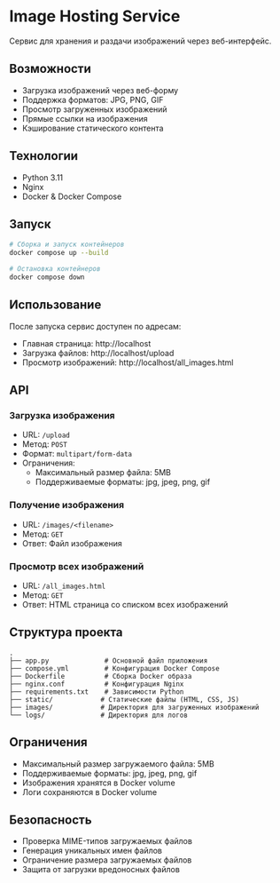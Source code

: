 # Image Hosting Service

Сервис для хранения и раздачи изображений через веб-интерфейс.

## Возможности

- Загрузка изображений через веб-форму
- Поддержка форматов: JPG, PNG, GIF
- Просмотр загруженных изображений
- Прямые ссылки на изображения
- Кэширование статического контента

## Технологии

- Python 3.11
- Nginx
- Docker & Docker Compose

## Запуск

```bash
# Сборка и запуск контейнеров
docker compose up --build

# Остановка контейнеров
docker compose down
```

## Использование

После запуска сервис доступен по адресам:
- Главная страница: http://localhost
- Загрузка файлов: http://localhost/upload
- Просмотр изображений: http://localhost/all_images.html

## API

### Загрузка изображения
- URL: `/upload`
- Метод: `POST`
- Формат: `multipart/form-data`
- Ограничения: 
  - Максимальный размер файла: 5MB
  - Поддерживаемые форматы: jpg, jpeg, png, gif

### Получение изображения
- URL: `/images/<filename>`
- Метод: `GET`
- Ответ: Файл изображения

### Просмотр всех изображений
- URL: `/all_images.html`
- Метод: `GET`
- Ответ: HTML страница со списком всех изображений

## Структура проекта

```
.
├── app.py              # Основной файл приложения
├── compose.yml         # Конфигурация Docker Compose
├── Dockerfile          # Сборка Docker образа
├── nginx.conf          # Конфигурация Nginx
├── requirements.txt    # Зависимости Python
├── static/            # Статические файлы (HTML, CSS, JS)
├── images/            # Директория для загруженных изображений
└── logs/              # Директория для логов
```

## Ограничения

- Максимальный размер загружаемого файла: 5MB
- Поддерживаемые форматы: jpg, jpeg, png, gif
- Изображения хранятся в Docker volume
- Логи сохраняются в Docker volume

## Безопасность

- Проверка MIME-типов загружаемых файлов
- Генерация уникальных имен файлов
- Ограничение размера загружаемых файлов
- Защита от загрузки вредоносных файлов 